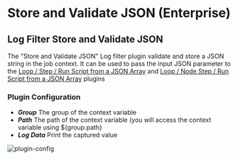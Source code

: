 # Store and Validate JSON (Enterprise)

## Log Filter Store and Validate JSON

The "Store and Validate JSON" Log filter plugin validate and store a JSON string in the job context. 
It can be used to pass the input JSON parameter to the [Loop / Step / Run Script from a JSON Array](/manual/workflow-steps/loop-plugins.html)  and [Loop / Node Step / Run Script from a JSON Array](/manual/node-steps/loop-plugins.html)  plugins

### Plugin Configuration

* **_Group_** The group of the context variable
* **_Path_** The path of the context variable (you will access the context variable using ${group.path}
* **_Log Data_** Print the captured value

![plugin-config](/assets/img/loop-log-filter.png)
